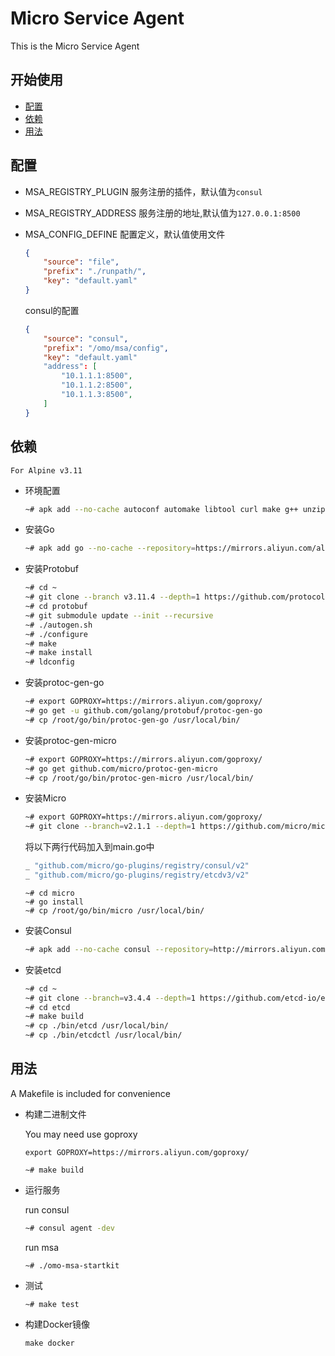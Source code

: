 # Micro Service Agent

This is the Micro Service Agent

## 开始使用

- [配置](#配置)
- [依赖](#依赖)
- [用法](#用法)

## 配置

- MSA_REGISTRY_PLUGIN
    服务注册的插件，默认值为`consul`

- MSA_REGISTRY_ADDRESS
    服务注册的地址,默认值为`127.0.0.1:8500`

- MSA_CONFIG_DEFINE
    配置定义，默认值使用文件
    ```json
    {	
        "source": "file",
        "prefix": "./runpath/",
        "key": "default.yaml"
    }	
    ```

    consul的配置
    ```json
    {	
        "source": "consul",
        "prefix": "/omo/msa/config",
        "key": "default.yaml"
        "address": [
            "10.1.1.1:8500",
            "10.1.1.2:8500",
            "10.1.1.3:8500",
        ]
    }	
    ```

## 依赖

`For Alpine v3.11`

- 环境配置

    ```bash
    ~# apk add --no-cache autoconf automake libtool curl make g++ unzip alpine-sdk
    ```

- 安装Go

    ```bash
    ~# apk add go --no-cache --repository=https://mirrors.aliyun.com/alpine/v3.11/community/
    ```

- 安装Protobuf

    ```bash
    ~# cd ~
    ~# git clone --branch v3.11.4 --depth=1 https://github.com/protocolbuffers/protobuf
    ~# cd protobuf
    ~# git submodule update --init --recursive
    ~# ./autogen.sh
    ~# ./configure
    ~# make
    ~# make install
    ~# ldconfig
    ```

- 安装protoc-gen-go

    ```bash
    ~# export GOPROXY=https://mirrors.aliyun.com/goproxy/
    ~# go get -u github.com/golang/protobuf/protoc-gen-go
    ~# cp /root/go/bin/protoc-gen-go /usr/local/bin/
    ```

- 安装protoc-gen-micro

    ```bash
    ~# export GOPROXY=https://mirrors.aliyun.com/goproxy/
    ~# go get github.com/micro/protoc-gen-micro
    ~# cp /root/go/bin/protoc-gen-micro /usr/local/bin/
    ```

- 安装Micro

    ```bash
    ~# export GOPROXY=https://mirrors.aliyun.com/goproxy/
    ~# git clone --branch=v2.1.1 --depth=1 https://github.com/micro/micro
    ```

    将以下两行代码加入到main.go中
    ```go
    _ "github.com/micro/go-plugins/registry/consul/v2"
    _ "github.com/micro/go-plugins/registry/etcdv3/v2"
    ```

    ```
    ~# cd micro
    ~# go install
    ~# cp /root/go/bin/micro /usr/local/bin/
    ```

- 安装Consul

    ```bash
    ~# apk add --no-cache consul --repository=http://mirrors.aliyun.com/alpine/edge/testing/
    ```

- 安装etcd 

    ```bash
    ~# cd ~
    ~# git clone --branch=v3.4.4 --depth=1 https://github.com/etcd-io/etcd
    ~# cd etcd
    ~# make build
    ~# cp ./bin/etcd /usr/local/bin/
    ~# cp ./bin/etcdctl /usr/local/bin/
    ```

## 用法

A Makefile is included for convenience

- 构建二进制文件

    You may need use goproxy 
    ```
    export GOPROXY=https://mirrors.aliyun.com/goproxy/
    ```

    ```
    ~# make build
    ```

- 运行服务

    run consul
    ```bash
    ~# consul agent -dev
    ```

    run msa
    ```
    ~# ./omo-msa-startkit
    ```

- 测试

    ```
    ~# make test
    ```


- 构建Docker镜像

    ```
    make docker
    ```
